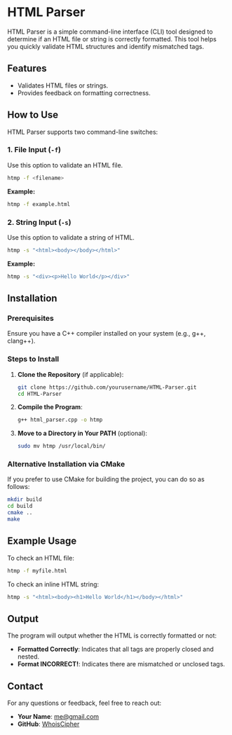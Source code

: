 # HTML Parser

HTML Parser is a simple command-line interface (CLI) tool designed to determine if an HTML file or string is correctly formatted. This tool helps you quickly validate HTML structures and identify mismatched tags.

## Features

- Validates HTML files or strings.
- Provides feedback on formatting correctness.

## How to Use

HTML Parser supports two command-line switches:

### 1. File Input (`-f`)

Use this option to validate an HTML file.

```bash
htmp -f <filename>
```

**Example:**
```bash
htmp -f example.html
```

### 2. String Input (`-s`)

Use this option to validate a string of HTML.

```bash
htmp -s "<html><body></body></html>"
```

**Example:**
```bash
htmp -s "<div><p>Hello World</p></div>"
```

## Installation

### Prerequisites

Ensure you have a C++ compiler installed on your system (e.g., g++, clang++).

### Steps to Install

1. **Clone the Repository** (if applicable):
   ```bash
   git clone https://github.com/yourusername/HTML-Parser.git
   cd HTML-Parser
   ```

2. **Compile the Program**:
   ```bash
   g++ html_parser.cpp -o htmp
   ```

3. **Move to a Directory in Your PATH** (optional):
   ```bash
   sudo mv htmp /usr/local/bin/
   ```

### Alternative Installation via CMake

If you prefer to use CMake for building the project, you can do so as follows:

```bash
mkdir build
cd build
cmake ..
make
```

## Example Usage

To check an HTML file:
```bash
htmp -f myfile.html
```

To check an inline HTML string:
```bash
htmp -s "<html><body><h1>Hello World</h1></body></html>"
```

## Output

The program will output whether the HTML is correctly formatted or not:
- **Formatted Correctly**: Indicates that all tags are properly closed and nested.
- **Format INCORRECT!**: Indicates there are mismatched or unclosed tags.


## Contact

For any questions or feedback, feel free to reach out:

- **Your Name**: [me@gmail.com](mailto:khan.abdullah.shoaib@gmail.com)
- **GitHub**: [WhoisCipher](https://github.com/WhoisCipher)
